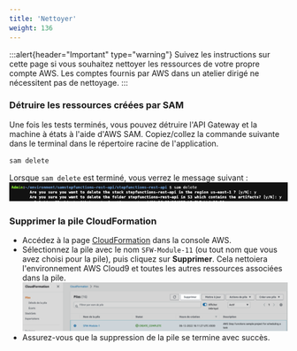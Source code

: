 ```yaml
---
title: 'Nettoyer'
weight: 136
---
```


:::alert{header="Important" type="warning"}
Suivez les instructions sur cette page si vous souhaitez nettoyer les ressources de votre propre compte AWS. Les comptes fournis par AWS dans un atelier dirigé ne nécessitent pas de nettoyage.
:::

### Détruire les ressources créées par SAM

Une fois les tests terminés, vous pouvez détruire l'API Gateway et la machine à états à l'aide d'AWS SAM. Copiez/collez la commande suivante dans le terminal dans le répertoire racine de l'application.

```bash
sam delete
```

Lorsque `sam delete` est terminé, vous verrez le message suivant :
![SAM Delete](/static/img/module-11/sam-delete.png)

### Supprimer la pile CloudFormation

- Accédez à la page [CloudFormation](https://console.aws.amazon.com/cloudformation/home) dans la console AWS.
- Sélectionnez la pile avec le nom `SFW-Module-11` (ou tout nom que vous avez choisi pour la pile), puis cliquez sur **Supprimer**. Cela nettoiera l'environnement AWS Cloud9 et toutes les autres ressources associées dans la pile.
  ![Supprimer la pile CloudFormation](/static/img-fr/setup/setup-cloudformation-delete.png)
- Assurez-vous que la suppression de la pile se termine avec succès.
